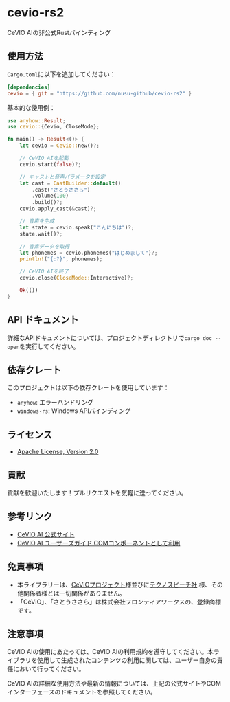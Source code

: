 # cevio-rs2

CeVIO AIの非公式Rustバインディング

## 使用方法

`Cargo.toml`に以下を追加してください：

```toml
[dependencies]
cevio = { git = "https://github.com/nusu-github/cevio-rs2" }
```

基本的な使用例：

```rust
use anyhow::Result;
use cevio::{Cevio, CloseMode};

fn main() -> Result<()> {
    let cevio = Cevio::new()?;

    // CeVIO AIを起動
    cevio.start(false)?;

    // キャストと音声パラメータを設定
    let cast = CastBuilder::default()
        .cast("さとうささら")
        .volume(100)
        .build()?;
    cevio.apply_cast(&cast)?;

    // 音声を生成
    let state = cevio.speak("こんにちは")?;
    state.wait()?;

    // 音素データを取得
    let phonemes = cevio.phonemes("はじめまして")?;
    println!("{:?}", phonemes);

    // CeVIO AIを終了
    cevio.close(CloseMode::Interactive)?;

    Ok(())
}
```

## API ドキュメント

詳細なAPIドキュメントについては、プロジェクトディレクトリで`cargo doc --open`を実行してください。

## 依存クレート

このプロジェクトは以下の依存クレートを使用しています：

- `anyhow`: エラーハンドリング
- `windows-rs`: Windows APIバインディング

## ライセンス

- [Apache License, Version 2.0](LICENSE)

## 貢献

貢献を歓迎いたします！プルリクエストを気軽に送ってください。

## 参考リンク

- [CeVIO AI 公式サイト](https://cevio.jp/)
- [CeVIO AI ユーザーズガイド COMコンポーネントとして利用](https://cevio.jp/guide/cevio_ai/interface/com/)

## 免責事項

- 本ライブラリーは、[CeVIOプロジェクト](https://cevio.jp/)様並びに[テクノスピーチ社](https://www.techno-speech.com/)
  様、その他関係者様とは一切関係がありません。
- 「CeVIO」、「さとうささら」は株式会社フロンティアワークスの、登録商標です。

## 注意事項

CeVIO AIの使用にあたっては、CeVIO AIの利用規約を遵守してください。本ライブラリを使用して生成されたコンテンツの利用に関しては、ユーザー自身の責任において行ってください。

CeVIO AIの詳細な使用方法や最新の情報については、上記の公式サイトやCOMインターフェースのドキュメントを参照してください。
